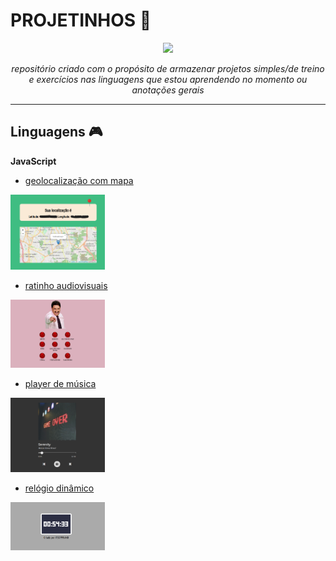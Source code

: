 # PROJETINHOS 🌱

<p align="center">
  <img src="https://i.pinimg.com/originals/8c/92/9b/8c929bbf890a7e4750d0e66d82a11668.gif" width="40%">
</p>

<p align="center">
<i>repositório criado com o propósito de armazenar projetos simples/de treino e exercícios nas linguagens que estou aprendendo no momento ou anotações gerais</i>
</p>

***

## Linguagens 🎮

**JavaScript** 

* [geolocalização com mapa](https://github.com/itscypriano/projetinhos/tree/main/geolocalizacao-js)
<img src="https://github.com/itscypriano/projetinhos/blob/main/geolocalizacao-com-mapa-js/header/geolocalizacao-com-mapa-print.png" width="30%">


* [ratinho audiovisuais](https://github.com/itscypriano/projetinhos/tree/main/ratinho-js)
<img src="https://github.com/itscypriano/projetinhos/blob/main/ratinho-js/header/ratinho-js-print.png" width="30%">


* [player de música](https://github.com/itscypriano/projetinhos/tree/main/player-musica-js)
<img src="https://github.com/itscypriano/projetinhos/blob/main/player-musica-js/header/player-musica-print.png" width="30%">


* [relógio dinâmico](https://github.com/itscypriano/projetinhos/tree/main/relogio-js)
<img src="https://github.com/itscypriano/projetinhos/blob/main/relogio-js/header/relogio-js-print.png" width="30%">
